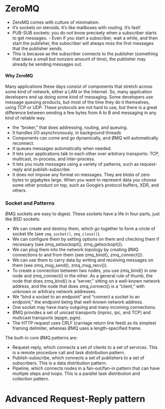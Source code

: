 # ZeroMQ

- ZeroMQ comes with culture of minimalism.
- It’s sockets on steroids. It’s like mailboxes with routing. It’s fast!
- PUB-SUB sockets: you do not know precisely when a subscriber starts to get messages. - Even if you start a subscriber, wait a while, and then start the publisher, the subscriber will always miss the first messages that the publisher sends. 
- This is because as the subscriber connects to the publisher (something that takes a small but nonzero amount of time), the publisher may already be sending messages out.

#### Why ZeroMQ

Many applications these days consist of components that stretch across some kind of network, either a LAN or the Internet. So, many application developers end up doing some kind of messaging. Some developers use message queuing products, but most of the time they do it themselves, using TCP or UDP. These protocols are not hard to use, but there is a great difference between sending a few bytes from A to B and messaging in any kind of reliable way.
- the “broker,” that does addressing, routing, and queuing.
- It handles I/O asynchronously, in background threads
- Components can come and go dynamically, and ØMQ will automatically reconnect.
- It queues messages automatically when needed.
- It lets your applications talk to each other over arbitrary transports: TCP, multicast, in-process, and inter-process.
- It lets you route messages using a variety of patterns, such as request-reply and publish-subscribe.
- It does not impose any format on messages. They are blobs of zero bytes to gigabytes large. When you want to represent data you choose some other product on top, such as Google’s protocol buffers, XDR, and others.


### Socket and Patterns

ØMQ sockets are easy to digest. These sockets have a life in four parts, just like BSD sockets:

- We can create and destroy them, which go together to form a circle of socket life (see `zmq_socket()`, `zmq_close()`).
- We can configure them by setting options on them and checking them if necessary (see zmq_setsockopt(), zmq_getsockopt()).
- We can plug them into the network topology by creating ØMQ connections to and from them (see zmq_bind(), zmq_connect()).
- We can use them to carry data by writing and receiving messages on them (see zmq_msg_send(), zmq_msg_recv()).
- To create a connection between two nodes, you use zmq_bind() in one node and zmq_connect() in the other. As a general rule of thumb, the node that does zmq_bind() is a “server,” sitting on a well-known network address, and the node that does zmq_connect() is a “client,” with unknown or arbitrary network addresses.
- We “bind a socket to an endpoint” and “connect a socket to an endpoint,” the endpoint being that well-known network address.
- One socket may have many outgoing and many incoming connections.
- ØMQ provides a set of unicast transports (inproc, ipc, and TCP) and multicast transports (epgm, pgm).
- The HTTP request uses CRLF (carriage return line feed) as its simplest framing delimiter, whereas ØMQ uses a length-specified frame.

The built-in core ØMQ patterns are:
- Request-reply, which connects a set of clients to a set of services. This is a remote procedure call and task distribution pattern.
- Publish-subscribe, which connects a set of publishers to a set of subscribers. This is a data distribution pattern.
- Pipeline, which connects nodes in a fan-out/fan-in pattern that can have multiple steps and loops. This is a parallel task distribution and collection pattern.


# Advanced Request-Reply pattern